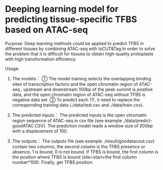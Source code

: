 # Deeping learning model for predicting tissue-specific TFBS based on ATAC-seq

Purpose:
Deep learning methods could be applied to predict TFBS in different tissues by combining ATAC-seq  with tsCUT&Tag.In order to solve the problem that it is difficult for tissues to obtain high-quality protoplasts with high transformation efficiency.

Usage:
1. The models：
① The model training selects the overlapping binding sites of transcription factors and the open chromatin region of ATAC-seq , upstream and downstream 100bp of the peak summit is positive data, and the open chromatin region of ATAC-seq without TFBS is negative data set. 
② To predict each TF, it need to replace the corresponding training data (./data/test.csv and ./data/train.csv).

2. The predicted inputs：
The predicted inputs is the open chromatin region sequence of ATAC-seq in csv file (see example ./data/predict-goodATAC.CSV). The prediction model reads a window size of 200bp with a displacement of 100.

3. The outputs：
The outputs file (see example ./result/goodatacout.csv) contain two columns, the second column is the TFBS presence or absence, 1 is bound, 0 is not bound. If TFBS is bound, the first column is the position where TFBS is bound (site=start+the first column number*100). Finally, get TFBS position.

